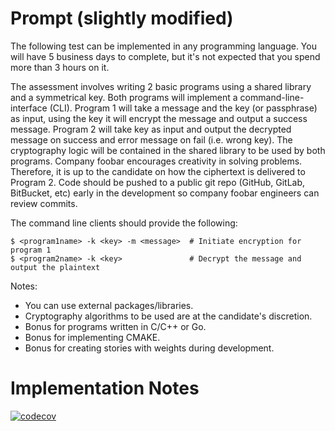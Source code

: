 # Prompt (slightly modified)

The following test can be implemented in any programming language. You will have 5 business days to complete, but it's not expected that you spend more than 3 hours on it.

The assessment involves writing 2 basic programs using a shared library and a symmetrical key.  Both programs will implement a command-line-interface (CLI).  Program 1 will take a message and the key (or passphrase) as input, using the key it will encrypt the message and output a success message.  Program 2 will take key as input and output the decrypted message on success and error message on fail (i.e. wrong key).  The cryptography logic will be contained in the shared library to be used by both programs.  Company foobar encourages creativity in solving problems.  Therefore, it is up to the candidate on how the ciphertext is delivered to Program 2.  Code should be pushed to a public git repo (GitHub, GitLab, BitBucket, etc) early in the development so company foobar engineers can review commits.

The command line clients should provide the following:

```
$ <program1name> -k <key> -m <message>  # Initiate encryption for program 1
$ <program2name> -k <key>               # Decrypt the message and output the plaintext
```

Notes:
- You can use external packages/libraries.
- Cryptography algorithms to be used are at the candidate's discretion.
- Bonus for programs written in C/C++ or Go.
- Bonus for implementing CMAKE.
- Bonus for creating stories with weights during development.

# Implementation Notes

[![codecov](https://codecov.io/gh/simlay/symmetric-key-exercise/branch/main/graph/badge.svg?token=B8BF0N27WS)](https://codecov.io/gh/simlay/symmetric-key-exercise)
